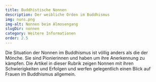 ```yaml
---
title: Buddhistische Nonnen
description: Der weibliche Orden im Buddhismus
img: nuns.png
img-alt: Nonnen beim Almosengang
slugDir: nonnen
category: Weitere Informationen
order: 2.5
---
```


Die Situation der Nonnen im Buddhismus ist völlig anders als die der Mönche. Sie sind Pionierinnen und haben um ihre Anerkennung zu kämpfen. Die Artikel in dieser Rubrik zeigen Nonnen mit ihren Schwierigkeiten und Erfolgen und werfen gelegentlich einen Blick auf Frauen im Buddhismus allgemein.